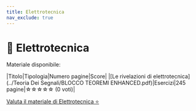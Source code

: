 ```yaml
---
title: Elettrotecnica
nav_exclude: true
---
```


# 📘 Elettrotecnica


Materiale disponibile:

|Titolo|Tipologia|Numero pagine|Score|
|[Le rivelazioni di elettrotecnica](../Teoria Dei Segnali/BLOCCO TEOREMI ENHANCED.pdf)|Esercizi|245 pagine|☆☆☆☆☆ (0 voti)|


[Valuta il materiale di Elettrotecnica ⭐](https://docs.google.com/forms/d/e/1FAIpQLSdtodu3VPHwG825FNluwVazuPSc_mzX1lgQC1v22RndIOVhaQ/viewform)
